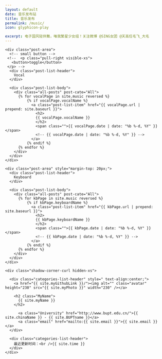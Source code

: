 ```yaml
---
layout: default
date: 音乐发布站
title: 音乐发布
permalink: /music/
icon: glyphicon-play

excerpt: 电子国风轻伴舞，唯我繁星少女组！关注微博 @SING女团 @天高任毛飞_大毛
---
```


<div id="index" class="row">
  <div class="col-sm-9">

    <div class="post-area">
      <!-- small button -->
     <!--  <p class="pull-right visible-xs">
       <button>toggle</button>
     </p> -->
      <div class="post-list-header">
        Vocal
      </div>

      <div class="post-list-body">  
        <div class="all-posts" post-cate="All">
          {% for vocalPage in site.music reversed %}
              {% if vocalPage.vocalName %}
                <a class="post-list-item" href="{{ vocalPage.url | prepend: site.baseurl }}">
                  <h2>
                  {{ vocalPage.vocalName }}
                  </h2>
                  <span class="">{{ vocalPage.date | date: "%b %-d, %Y" }}</span>
                  <!-- {{ vocalPage.date | date: "%b %-d, %Y" }} -->
                </a>
              {% endif %}
          {% endfor %}
        </div>
      </div>
    </div>

    <div class="post-area" style="margin-top: 20px;">
      <div class="post-list-header">
        Keyboard
      </div>

      <div class="post-list-body">
        <div class="all-posts" post-cate="All">
          {% for kbPage in site.music reversed %}
              {% if kbPage.keyboardName %}
                <a class="post-list-item" href="{{ kbPage.url | prepend: site.baseurl }}">
                  <h2>
                  {{ kbPage.keyboardName }}
                  </h2>
                  <span class="">{{ kbPage.date | date: "%b %-d, %Y" }}</span>
                  <!-- {{ kbPage.date | date: "%b %-d, %Y" }} -->
                </a>
              {% endif %}
          {% endfor %}
        </div>
      </div>
    </div>

  </div>


  <div class="col-sm-3">

    <div class="shadow-corner-curl hidden-xs">

      <div class="categories-list-header" style=" text-align:center;">
        <a href="{{ site.myGithubLink }}/"><img alt="" class="avatar" height="230" src="{{ site.myPhoto }}" width="230" /></a>

        <h2 class="MyName">
          {{ site.myName }}
        </h2>

          <a class="University" href="http://www.bupt.edu.cn/">{{ site.chinaName }} - {{ site.BUPTname }}</a>
          <a class="email" href="mailto:{{ site.email }}">{{ site.email }}</a>
      </div>

      <div class="categories-list-header">
        最近更新时间：<br />{{ site.time }}
      </div>
    </div>
  </div>
</div>
